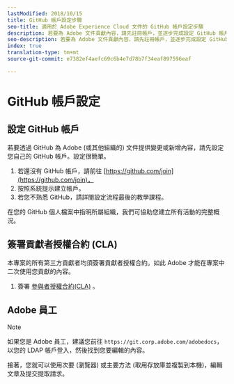 ```yaml
---
lastModified: 2018/10/15
title: GitHub 帳戶設定步驟
seo-title: 適用於 Adobe Experience Cloud 文件的 GitHub 帳戶設定步驟
description: 若要為 Adobe 文件貢獻內容，請先註冊帳戶，並逐步完成設定 GitHub 帳戶的流程。
seo-description: 若要為 Adobe 文件貢獻內容，請先註冊帳戶，並逐步完成設定 GitHub 帳戶的流程。
index: true
translation-type: tm+mt
source-git-commit: e7382ef4aefc69c6b4e7d78b7f34eaf897596eaf

---
```



# GitHub 帳戶設定

## 設定 GitHub 帳戶

若要透過 GitHub 為 Adobe (或其他組織的) 文件提供變更或新增內容，請先設定您自己的 GitHub 帳戶。設定很簡單。

1. 若還沒有 GitHub 帳戶，請前往 [https://github.com/join](https://github.com/join)，
1. 按照系統提示建立帳戶。
1. 若您不熟悉 GitHub，請詳閱設定流程最後的教學課程。

在您的 GitHub 個人檔案中指明所屬組織，我們可協助您建立所有活動的完整概況。

## 簽署貢獻者授權合約 (CLA)

本專案的所有第三方貢獻者均須簽署貢獻者授權合約。如此 Adobe 才能在專案中二次使用您貢獻的內容。

1. 簽署 [參與者授權合約(CLA)](http://opensource.adobe.com/cla.html) 。

## Adobe 員工

>[!NOTE]
>
>如果您是 Adobe 員工，建議您前往 `https://git.corp.adobe.com/adobedocs`，以您的 LDAP 帳戶登入，然後找到您要編輯的內容。
>
>接著，您就可以使用次要 (瀏覽器) 或主要方法 (取用存放庫並複製到本機)，編輯文章及提交提取請求。
